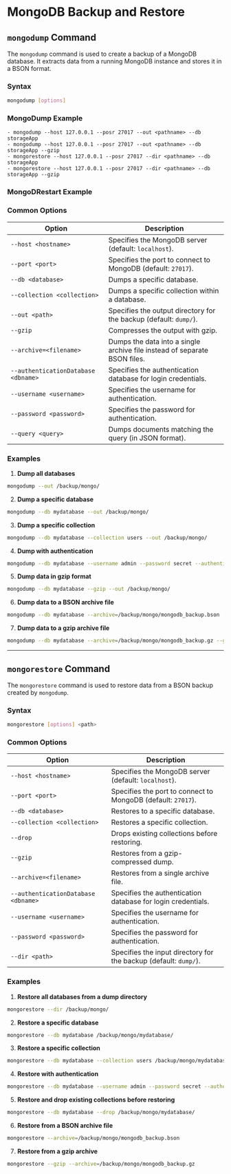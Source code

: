 # MongoDB Backup and Restore

## `mongodump` Command

The `mongodump` command is used to create a backup of a MongoDB database. It extracts data from a running MongoDB instance and stores it in a BSON format.

### Syntax

```sh
mongodump [options]
```

### MongoDump Example

    - mongodump --host 127.0.0.1 --posr 27017 --out <pathname> --db  storageApp
    - mongodump --host 127.0.0.1 --posr 27017 --out <pathname> --db  storageApp --gzip
    - mongorestore --host 127.0.0.1 --posr 27017 --dir <pathname> --db  storageApp
    - mongorestore --host 127.0.0.1 --posr 27017 --dir <pathname> --db  storageApp --gzip

### MongoDRestart Example

### Common Options

| Option                              | Description                                                               |
| ----------------------------------- | ------------------------------------------------------------------------- |
| `--host <hostname>`                 | Specifies the MongoDB server (default: `localhost`).                      |
| `--port <port>`                     | Specifies the port to connect to MongoDB (default: `27017`).              |
| `--db <database>`                   | Dumps a specific database.                                                |
| `--collection <collection>`         | Dumps a specific collection within a database.                            |
| `--out <path>`                      | Specifies the output directory for the backup (default: `dump/`).         |
| `--gzip`                            | Compresses the output with gzip.                                          |
| `--archive=<filename>`              | Dumps the data into a single archive file instead of separate BSON files. |
| `--authenticationDatabase <dbname>` | Specifies the authentication database for login credentials.              |
| `--username <username>`             | Specifies the username for authentication.                                |
| `--password <password>`             | Specifies the password for authentication.                                |
| `--query <query>`                   | Dumps documents matching the query (in JSON format).                      |

### Examples

1. **Dump all databases**

```sh
mongodump --out /backup/mongo/
```

2. **Dump a specific database**

```sh
mongodump --db mydatabase --out /backup/mongo/
```

3. **Dump a specific collection**

```sh
mongodump --db mydatabase --collection users --out /backup/mongo/
```

4. **Dump with authentication**

```sh
mongodump --db mydatabase --username admin --password secret --authenticationDatabase admin --out /backup/mongo/
```

5. **Dump data in gzip format**

```sh
mongodump --db mydatabase --gzip --out /backup/mongo/
```

6. **Dump data to a BSON archive file**

```sh
mongodump --db mydatabase --archive=/backup/mongo/mongodb_backup.bson
```

7. **Dump data to a gzip archive file**

```sh
mongodump --db mydatabase --archive=/backup/mongo/mongodb_backup.gz --gzip
```

---

## `mongorestore` Command

The `mongorestore` command is used to restore data from a BSON backup created by `mongodump`.

### Syntax

```sh
mongorestore [options] <path>
```

### Common Options

| Option                              | Description                                                      |
| ----------------------------------- | ---------------------------------------------------------------- |
| `--host <hostname>`                 | Specifies the MongoDB server (default: `localhost`).             |
| `--port <port>`                     | Specifies the port to connect to MongoDB (default: `27017`).     |
| `--db <database>`                   | Restores to a specific database.                                 |
| `--collection <collection>`         | Restores a specific collection.                                  |
| `--drop`                            | Drops existing collections before restoring.                     |
| `--gzip`                            | Restores from a gzip-compressed dump.                            |
| `--archive=<filename>`              | Restores from a single archive file.                             |
| `--authenticationDatabase <dbname>` | Specifies the authentication database for login credentials.     |
| `--username <username>`             | Specifies the username for authentication.                       |
| `--password <password>`             | Specifies the password for authentication.                       |
| `--dir <path>`                      | Specifies the input directory for the backup (default: `dump/`). |

### Examples

1. **Restore all databases from a dump directory**

```sh
mongorestore --dir /backup/mongo/
```

2. **Restore a specific database**

```sh
mongorestore --db mydatabase /backup/mongo/mydatabase/
```

3. **Restore a specific collection**

```sh
mongorestore --db mydatabase --collection users /backup/mongo/mydatabase/users.bson
```

4. **Restore with authentication**

```sh
mongorestore --db mydatabase --username admin --password secret --authenticationDatabase admin /backup/mongo/mydatabase/
```

5. **Restore and drop existing collections before restoring**

```sh
mongorestore --db mydatabase --drop /backup/mongo/mydatabase/
```

6. **Restore from a BSON archive file**

```sh
mongorestore --archive=/backup/mongo/mongodb_backup.bson
```

7. **Restore from a gzip archive**

```sh
mongorestore --gzip --archive=/backup/mongo/mongodb_backup.gz
```
